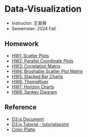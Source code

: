 # Data-Visualization
- Instructor: 王昱舜
- Sememster: 2024 Fall

## Homework
- [HW1: Scatter Plots](https://chueating1005.github.io/Data-Visualization/Homeworks/HW1/111550093)
- [HW2: Parallel Coordinate Plots](https://chueating1005.github.io/Data-Visualization/Homeworks/HW2/111550093)
- [HW3: Correlation Matrix](https://chueating1005.github.io/Data-Visualization/Homeworks/HW3/111550093)
- [HW4: Brushable Scatter Plot Matrix](https://chueating1005.github.io/Data-Visualization/Homeworks/HW4/111550093)
- [HW5: Stacked Bar Charts](https://chueating1005.github.io/Data-Visualization/Homeworks/HW5/111550093)
- [HW6: ThemeRiver](https://chueating1005.github.io/Data-Visualization/Homeworks/HW6/111550093)
- [HW7: Horizon Charts](https://chueating1005.github.io/Data-Visualization/Homeworks/HW7/111550093)
- [HW8: Sankey Diagram](https://chueating1005.github.io/Data-Visualization/Homeworks/HW8/111550093)

## Reference
- [D3.js Document](https://d3js.org/)
- [D3.js Tutorial - tutorialspoint](https://www.tutorialspoint.com/d3js/index.htm)
- [Color Platte](https://coolors.co/)
